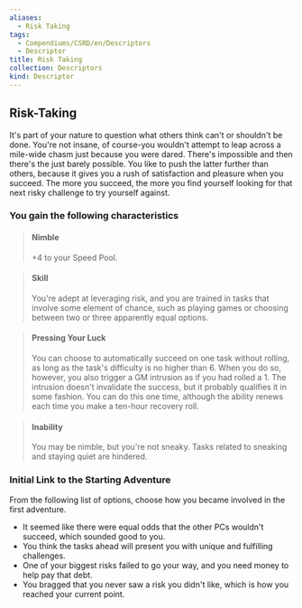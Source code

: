 ```yaml
---
aliases:
  - Risk Taking
tags:
  - Compendiums/CSRD/en/Descriptors
  - Descriptor
title: Risk Taking
collection: Descriptors
kind: Descriptor
---
```

## Risk-Taking  
It's part of your nature to question what others think can't or shouldn't be done. You're not insane, of course-you wouldn't attempt to leap across a mile-wide chasm just because you were dared. There's impossible and then there's the just barely possible. You like to push the latter further than others, because it gives you a rush of satisfaction and pleasure when you succeed. The more you succeed, the more you find yourself looking for that next risky challenge to try yourself against.
### You gain the following characteristics  
> #### Nimble
> +4 to your Speed Pool.  

> #### Skill
> You're adept at leveraging risk, and you are trained in tasks that involve some element of chance, such as playing games or choosing between two or three apparently equal options.  

> #### Pressing Your Luck
> You can choose to automatically succeed on one task without rolling, as long as the task's difficulty is no higher than 6. When you do so, however, you also trigger a GM intrusion as if you had rolled a 1. The intrusion doesn't invalidate the success, but it probably qualifies it in some fashion. You can do this one time, although the ability renews each time you make a ten-hour recovery roll.  

> #### Inability
> You may be nimble, but you're not sneaky. Tasks related to sneaking and staying quiet are hindered.  

### Initial Link to the Starting Adventure  
From the following list of options, choose how you became involved in the first adventure.  
- It seemed like there were equal odds that the other PCs wouldn't succeed, which sounded good to you.  
- You think the tasks ahead will present you with unique and fulfilling challenges.  
- One of your biggest risks failed to go your way, and you need money to help pay that debt.  
- You bragged that you never saw a risk you didn't like, which is how you reached your current point.  
